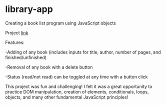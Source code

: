 # library-app
Creating a book list program using JavaScript objects

Project [link](https://apcurran.github.io/library-app/)

Features:

-Adding of any book (includes inputs for title, author, number of pages, and finished/unfinished)

-Removal of any book with a delete button

-Status (read/not read) can be toggled at any time with a button click

This project was fun and challenging! I felt it was a great opportunity to practice DOM manipulation, creation of elements, conditionals, loops, objects, and many other fundamental JavaScript principles!
